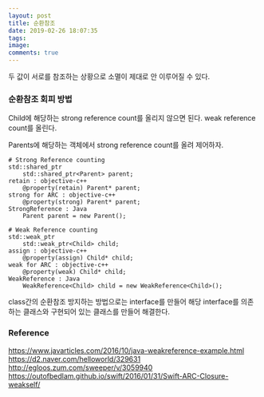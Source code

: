 ```yaml
---
layout: post
title: 순환참조
date: 2019-02-26 18:07:35
tags:
image:
comments: true
---
```


두 값이 서로를 참조하는 상황으로 소멸이 제대로 안 이루어질 수 있다.

### 순환참조 회피 방법

Child에 해당하는 strong reference count를 올리지 않으면 된다.
weak reference count를 올린다.

Parents에 해당하는 객체에서 strong reference count를 올려 제어하자.

```
# Strong Reference counting
std::shared_ptr
    std::shared_ptr<Parent> parent;
retain : objective-c++
    @property(retain) Parent* parent;
strong for ARC : objective-c++
    @property(strong) Parent* parent;
StrongReference : Java
    Parent parent = new Parent();

# Weak Reference counting
std::weak_ptr
    std::weak_ptr<Child> child;
assign : objective-c++
    @property(assign) Child* child;
weak for ARC : objective-c++
    @property(weak) Child* child;
WeakReference : Java
    WeakReference<Child> child = new WeakReference<Child>();

```

class간의 순환참조 방지하는 방법으로는 interface를 만들어 해당 interface를 의존하는 클래스와 구현되어 있는 클래스를 만들어 해결한다.

### Reference
https://www.javarticles.com/2016/10/java-weakreference-example.html
https://d2.naver.com/helloworld/329631
http://egloos.zum.com/sweeper/v/3059940
https://outofbedlam.github.io/swift/2016/01/31/Swift-ARC-Closure-weakself/